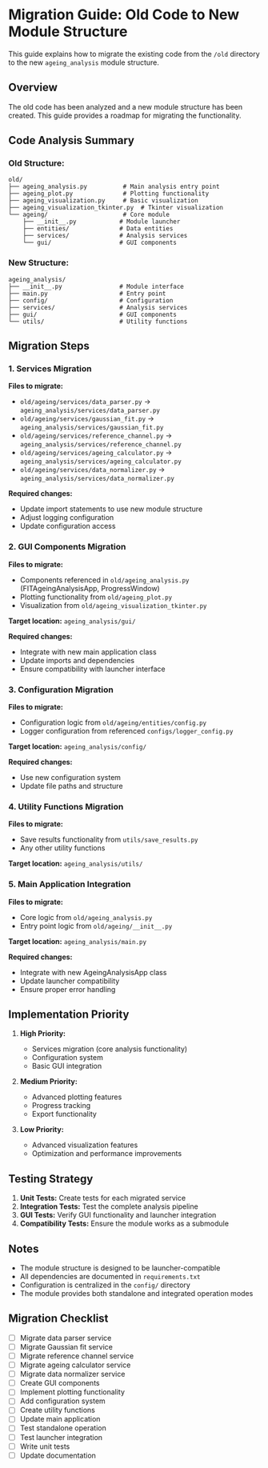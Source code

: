 # Migration Guide: Old Code to New Module Structure

This guide explains how to migrate the existing code from the `/old` directory to the new `ageing_analysis` module structure.

## Overview

The old code has been analyzed and a new module structure has been created. This guide provides a roadmap for migrating the functionality.

## Code Analysis Summary

### Old Structure:
```
old/
├── ageing_analysis.py          # Main analysis entry point
├── ageing_plot.py              # Plotting functionality
├── ageing_visualization.py     # Basic visualization
├── ageing_visualization_tkinter.py  # Tkinter visualization
└── ageing/                     # Core module
    ├── __init__.py            # Module launcher
    ├── entities/              # Data entities
    ├── services/              # Analysis services
    └── gui/                   # GUI components
```

### New Structure:
```
ageing_analysis/
├── __init__.py                # Module interface
├── main.py                    # Entry point
├── config/                    # Configuration
├── services/                  # Analysis services
├── gui/                       # GUI components
└── utils/                     # Utility functions
```

## Migration Steps

### 1. Services Migration

**Files to migrate:**
- `old/ageing/services/data_parser.py` → `ageing_analysis/services/data_parser.py`
- `old/ageing/services/gaussian_fit.py` → `ageing_analysis/services/gaussian_fit.py`
- `old/ageing/services/reference_channel.py` → `ageing_analysis/services/reference_channel.py`
- `old/ageing/services/ageing_calculator.py` → `ageing_analysis/services/ageing_calculator.py`
- `old/ageing/services/data_normalizer.py` → `ageing_analysis/services/data_normalizer.py`

**Required changes:**
- Update import statements to use new module structure
- Adjust logging configuration
- Update configuration access

### 2. GUI Components Migration

**Files to migrate:**
- Components referenced in `old/ageing_analysis.py` (FITAgeingAnalysisApp, ProgressWindow)
- Plotting functionality from `old/ageing_plot.py`
- Visualization from `old/ageing_visualization_tkinter.py`

**Target location:** `ageing_analysis/gui/`

**Required changes:**
- Integrate with new main application class
- Update imports and dependencies
- Ensure compatibility with launcher interface

### 3. Configuration Migration

**Files to migrate:**
- Configuration logic from `old/ageing/entities/config.py`
- Logger configuration from referenced `configs/logger_config.py`

**Target location:** `ageing_analysis/config/`

**Required changes:**
- Use new configuration system
- Update file paths and structure

### 4. Utility Functions Migration

**Files to migrate:**
- Save results functionality from `utils/save_results.py`
- Any other utility functions

**Target location:** `ageing_analysis/utils/`

### 5. Main Application Integration

**Files to migrate:**
- Core logic from `old/ageing_analysis.py`
- Entry point logic from `old/ageing/__init__.py`

**Target location:** `ageing_analysis/main.py`

**Required changes:**
- Integrate with new AgeingAnalysisApp class
- Update launcher compatibility
- Ensure proper error handling

## Implementation Priority

1. **High Priority:**
   - Services migration (core analysis functionality)
   - Configuration system
   - Basic GUI integration

2. **Medium Priority:**
   - Advanced plotting features
   - Progress tracking
   - Export functionality

3. **Low Priority:**
   - Advanced visualization features
   - Optimization and performance improvements

## Testing Strategy

1. **Unit Tests:** Create tests for each migrated service
2. **Integration Tests:** Test the complete analysis pipeline
3. **GUI Tests:** Verify GUI functionality and launcher integration
4. **Compatibility Tests:** Ensure the module works as a submodule

## Notes

- The module structure is designed to be launcher-compatible
- All dependencies are documented in `requirements.txt`
- Configuration is centralized in the `config/` directory
- The module provides both standalone and integrated operation modes

## Migration Checklist

- [ ] Migrate data parser service
- [ ] Migrate Gaussian fit service
- [ ] Migrate reference channel service
- [ ] Migrate ageing calculator service
- [ ] Migrate data normalizer service
- [ ] Create GUI components
- [ ] Implement plotting functionality
- [ ] Add configuration system
- [ ] Create utility functions
- [ ] Update main application
- [ ] Test standalone operation
- [ ] Test launcher integration
- [ ] Write unit tests
- [ ] Update documentation 